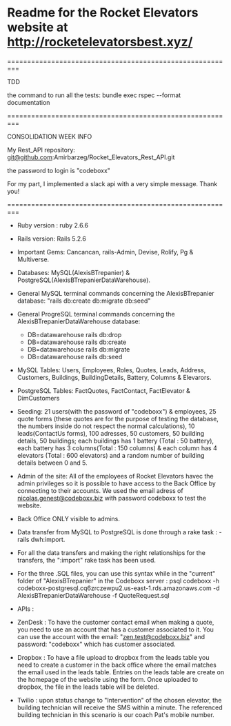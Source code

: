 # Readme for the Rocket Elevators website at http://rocketelevatorsbest.xyz/
=========================================================

TDD

the command to run all the tests: bundle exec rspec --format documentation

=========================================================

CONSOLIDATION WEEK INFO

My Rest_API repository: git@github.com:Amirbarzeg/Rocket_Elevators_Rest_API.git

the password to login is "codeboxx"

For my part, I implemented a  slack api with a very simple message.
Thank you!



=========================================================

* Ruby version : ruby 2.6.6

* Rails version: Rails 5.2.6

* Important Gems: Cancancan, rails-Admin, Devise, Rolify, Pg & Multiverse.

* Databases: MySQL(AlexisBTrepanier) & PostgreSQL(AlexisBTrepanierDataWarehouse).

* General MySQL terminal commands concerning the AlexisBTrepanier database:
    "rails db:create db:migrate db:seed"

* General ProgreSQL terminal commands concerning the AlexisBTrepanierDataWarehouse database:
    - DB=datawarehouse rails db:drop
    - DB=datawarehouse rails db:create
    - DB=datawarehouse rails db:migrate
    - DB=datawarehouse rails db:seed
    
* MySQL Tables: Users, Employees, Roles, Quotes, Leads, Address, Customers, Buildings, BuildingDetails,
    Battery, Columns & Elevarors.

* PostgreSQL Tables: FactQuotes, FactContact, FactElevator & DimCustomers

* Seeding: 21 users(with the password of "codeboxx") & employees, 25 quote forms (these quotes are for the purpose of testing   the   database, the numbers inside do not respect the normal calculations), 10 leads(ContactUs forms),
    100 adresses, 50 customers, 50 building details, 50 buildings; each buildings has 1
    battery  (Total : 50 battery), each battery has 3 columns(Total : 150 columns) & each column has 4 
    elevators (Total : 600 elevators) and a random number of building details between 0 and 5.

* Admin of the site: All of the employees of Rocket Elevators havec the admin privileges so it is possible 
    to have access to the Back Office by connecting to their accounts. We used the email adress of nicolas.genest@codeboxx.biz with password codeboxx to test the website.

* Back Office ONLY visible to admins.

* Data transfer from MySQL to PostgreSQL is done through a rake task : - rails dwh:import.

* For all the data transfers and making the right relationships for the transfers, the ":import" rake task 
    has been used.

* For the three .SQL files, you can use this syntax while in the "current" folder of "AlexisBTrepanier" in the Codeboxx server : psql codeboxx -h codeboxx-postgresql.cq6zrczewpu2.us-east-1.rds.amazonaws.com -d AlexisBTrepanierDataWarehouse -f QuoteRequest.sql

* APIs :
- ZenDesk : To have the customer contact email when making a quote, you need to use an account that has a customer associated to it. You can use the account with the email: "zen.test@codeboxx.biz" and password: "codeboxx" which has customer associated.
- Dropbox : To have a file upload to dropbox from the leads table you need to create a customer in the back office where the email matches the email used in the leads table. Entries on the leads table are create on the homepage of the website using the form. Once uploaded to dropbox, the file in the leads table will be deleted.

- Twilio : upon status change to "Intervention" of the chosen elevator, the building technician will receive the SMS within a minute. The referenced building technician in this scenario is our coach Pat's mobile number.
